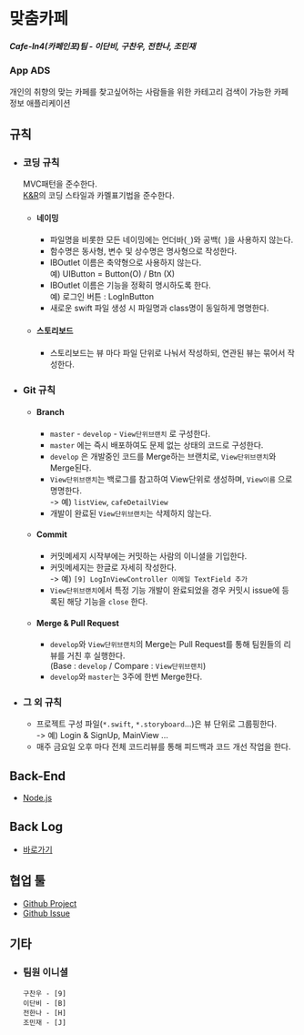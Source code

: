 # 맞춤카페
##### Cafe-In4(카페인포)팀 - 이단비, 구찬우, 전한나, 조민재
### App ADS
개인의 취향의 맞는 카페를 찾고싶어하는 사람들을 위한 카테고리 검색이 가능한 카페 정보 애플리케이션

## 규칙
  * ### 코딩 규칙
    MVC패턴을 준수한다.  
    [K&R](https://namu.wiki/w/%EC%BD%94%EB%94%A9%20%EC%8A%A4%ED%83%80%EC%9D%BC)의 코딩 스타일과 카멜표기법을 준수한다.  
    * #### 네이밍
      * 파일명을 비롯한 모든 네이밍에는 언더바(`_`)와 공백(` `)을 사용하지 않는다.
      * 함수명은 동사형, 변수 및 상수명은 명사형으로 작성한다.
      * IBOutlet 이름은 축약형으로 사용하지 않는다.  
        예) UIButton = Button(O) / Btn (X)
      * IBOutlet 이름은 기능을 정확히 명시하도록 한다.  
        예) 로그인 버튼 : LogInButton
      * 새로운 swift 파일 생성 시 파일명과 class명이 동일하게 명명한다.
    * #### 스토리보드
      * 스토리보드는 뷰 마다 파일 단위로 나눠서 작성하되, 연관된 뷰는 묶어서 작성한다.
    <!-- 3. ##### 모델 -->

  * ### Git 규칙
    * #### Branch
      * `master` - `develop` - `View단위브랜치` 로 구성한다.  
      * `master` 에는 즉시 배포하여도 문제 없는 상태의 코드로 구성한다.
      * `develop` 은 개발중인 코드를 Merge하는 브랜치로, `View단위브랜치`와 Merge된다.
      * `View단위브랜치`는 백로그를 참고하여 View단위로 생성하며, `View이름` 으로 명명한다.  
      -> 예) `listView`, `cafeDetailView`
      * 개발이 완료된 `View단위브랜치`는 삭제하지 않는다.

    * #### Commit
      * 커밋메세지 시작부에는 커밋하는 사람의 이니셜을 기입한다.  
      * 커밋메세지는 한글로 자세히 작성한다.  
        -> 예) `[9] LogInViewController 이메일 TextField 추가`
      * `View단위브랜치`에서 특정 기능 개발이 완료되었을 경우 커밋시 issue에 등록된 해당 기능을 `close` 한다.

    * #### Merge & Pull Request
      * `develop`와 `View단위브랜치`의 Merge는 Pull Request를 통해 팀원들의 리뷰를 거친 후 실행한다.  
        (Base : `develop` / Compare : `View단위브랜치`)
      * `develop`와 `master`는 3주에 한번 Merge한다.


  * ### 그 외 규칙
    * 프로젝트 구성 파일(`*.swift`, `*.storyboard`...)은 뷰 단위로 그룹핑한다.  
    -> 예) Login & SignUp, MainView ...
    * 매주 금요일 오후 마다 전체 코드리뷰를 통해 피드백과 코드 개선 작업을 한다.

## Back-End
  * [Node.js](https://github.com/HannaJeon/MachumCafe_CafeIn4_Server)


## Back Log
  * [바로가기](http://goo.gl/VjykF2)

## 협업 툴
  * [Github Project](https://github.com/ni9n/MachumCafe_CafeIn4/projects/1)
  * [Github Issue](https://github.com/ni9n/MachumCafe_CafeIn4/issues)

## 기타

  * ### 팀원 이니셜
    ```
    구찬우 - [9]
    이단비 - [B]
    전한나 - [H]
    조민재 - [J]
    ```
